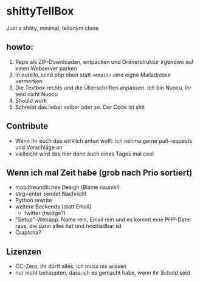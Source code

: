# shittyTellBox
Just a shitty, minimal, tellonym clone

## howto: 
1. Repo als ZIP-Downloaden, entpacken und Ordnerstruktur irgendwo auf einen Webserver parken
2. in nutello_send.php oben statt `<email>` eine eigne Mailadresse vermerken
3. Die Textbox rechts und die Überschriften anpassen. Ich bin Nuocu, ihr seid nicht Nuocu
4. Should work
5. Schreibt das lieber selber oder so. Der Code ist shit

## Contribute
- Wenn ihr euch das wirklich antun wollt: ich nehme gerne pull-requests und Vorschläge an
- vielleicht wird das hier dann auch eines Tages mal cool

## Wenn ich mal Zeit habe (grob nach Prio sortiert)
- mobilfreundliches Design (Blame naums!)
- strg+enter sendet Nachricht
- Python rewrite
- weitere Backends (statt Email)
  - twitter (twidge?)
- "Setup"-Webapp: Name rein, Email rein und es kommt eine PHP-Datei raus, die dann alles hat und hochladbar ist
- Craptcha?

## Lizenzen
- CC-Zero, ihr dürft alles, ich muss nix wissen
- nur nicht behaupten, dass ich es gemacht habe, wenn ihr Schuld seid
